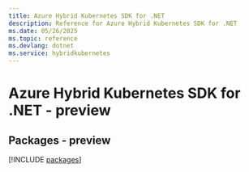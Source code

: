 ```yaml
---
title: Azure Hybrid Kubernetes SDK for .NET
description: Reference for Azure Hybrid Kubernetes SDK for .NET
ms.date: 05/26/2025
ms.topic: reference
ms.devlang: dotnet
ms.service: hybridkubernetes
---
```

# Azure Hybrid Kubernetes SDK for .NET - preview
## Packages - preview
[!INCLUDE [packages](hybrid-kubernetes-index.md)]